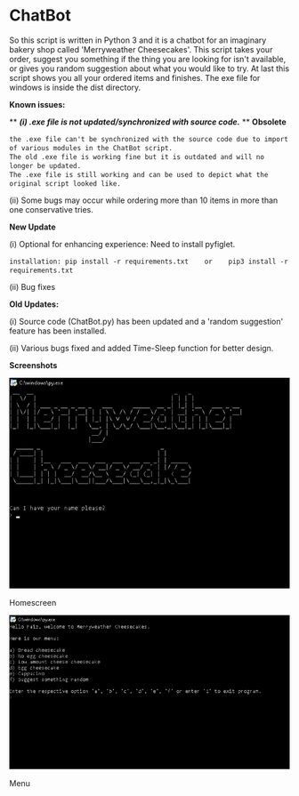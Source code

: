 # ChatBot
So this script is written in Python 3 and it is a chatbot for an imaginary bakery shop called 'Merryweather Cheesecakes'.
This script takes your order, suggest you something if the thing you are looking for isn't available, or gives you random suggestion about what you would like to try.
At last this script shows you all your ordered items and finishes.
The exe file for windows is inside the dist directory.

**Known issues:**

** ***(i) .exe file is not updated/synchronized with source code.*** ** **Obsolete**

	the .exe file can't be synchronized with the source code due to import of various modules in the ChatBot script.
	The old .exe file is working fine but it is outdated and will no longer be updated.
	The .exe file is still working and can be used to depict what the original script looked like.

(ii) Some bugs may occur while ordering more than 10 items in more than one conservative tries.

**New Update**

(i) Optional for enhancing experience: Need to install pyfiglet.

	installation: pip install -r requirements.txt    or    pip3 install -r requirements.txt
(ii) Bug fixes

**Old Updates:**

(i) Source code (ChatBot.py) has been updated and a 'random suggestion' feature has been installed.

(ii) Various bugs fixed and added Time-Sleep function for better design. 

**Screenshots**

![Homescreen](https://github.com/Faiz-Anjum/ChatBot/blob/master/Screenshots/homescreen.png?raw=true)

Homescreen




![Menu](https://github.com/Faiz-Anjum/ChatBot/blob/master/Screenshots/menu.png?raw=true)

Menu
